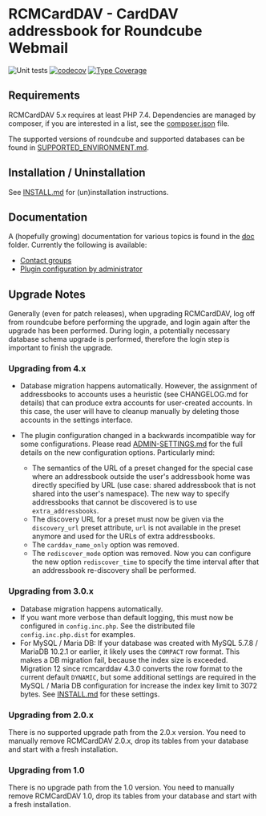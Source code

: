 # RCMCardDAV - CardDAV addressbook for Roundcube Webmail
![Unit tests](https://github.com/mstilkerich/rcmcarddav/workflows/CI%20Build/badge.svg)
[![codecov](https://codecov.io/gh/mstilkerich/rcmcarddav/graph/badge.svg)](https://codecov.io/gh/mstilkerich/rcmcarddav)
[![Type Coverage](https://shepherd.dev/github/mstilkerich/rcmcarddav/coverage.svg)](https://shepherd.dev/github/mstilkerich/rcmcarddav)

## Requirements

RCMCardDAV 5.x requires at least PHP 7.4. Dependencies are managed by composer, if you are interested in a list, see the
[composer.json](composer.json) file.

The supported versions of roundcube and supported databases can be found in
[SUPPORTED_ENVIRONMENT.md](doc/SUPPORTED_ENVIRONMENT.md).

## Installation / Uninstallation

See [INSTALL.md](doc/INSTALL.md) for (un)installation instructions.

## Documentation

A (hopefully growing) documentation for various topics is found in the [doc](doc/) folder. Currently the following is available:

- [Contact groups](doc/GROUPS.md)
- [Plugin configuration by administrator](doc/ADMIN-SETTINGS.md)

## Upgrade Notes

Generally (even for patch releases), when upgrading RCMCardDAV, log off from roundcube before performing the upgrade,
and login again after the upgrade has been performed. During login, a potentially necessary database schema upgrade is
performed, therefore the login step is important to finish the upgrade.

### Upgrading from 4.x

- Database migration happens automatically. However, the assignment of addressbooks to accounts uses a heuristic (see
  CHANGELOG.md for details) that can produce extra accounts for user-created accounts. In this case, the user will have
  to cleanup manually by deleting those accounts in the settings interface.

- The plugin configuration changed in a backwards incompatible way for some configurations. Please read
  [ADMIN-SETTINGS.md](doc/ADMIN-SETTINGS.md) for the full details on the new configuration options. Particularly mind:
  - The semantics of the URL of a preset changed for the special case where an addressbook outside the user's
    addressbook home was directly specified by URL (use case: shared addressbook that is not shared into the user's
    namespace). The new way to specify addressbooks that cannot be discovered is to use `extra_addressbooks`.
  - The discovery URL for a preset must now be given via the `discovery_url` preset attribute, `url` is not available in
    the preset anymore and used for the URLs of extra addressbooks.
  - The `carddav_name_only` option was removed.
  - The `rediscover_mode` option was removed. Now you can configure the new option `rediscover_time` to specify the
    time interval after that an addressbook re-discovery shall be performed.

### Upgrading from 3.0.x

- Database migration happens automatically.
- If you want more verbose than default logging, this must now be configured in `config.inc.php`. See the distributed
  file `config.inc.php.dist` for examples.
- For MySQL / Maria DB: If your database was created with MySQL 5.7.8 / MariaDB 10.2.1 or earlier, it likely uses the
  `COMPACT` row format. This makes a DB migration fail, because the index size is exceeded. Migration 12 since
  rcmcarddav 4.3.0 converts the row format to the current default `DYNAMIC`, but some additional settings are required
  in the MySQL / Maria DB configuration for increase the index key limit to 3072 bytes. See [INSTALL.md](doc/INSTALL.md)
  for these settings.

### Upgrading from 2.0.x

There is no supported upgrade path from the 2.0.x version. You need to manually remove RCMCardDAV 2.0.x, drop its tables
from your database and start with a fresh installation.

### Upgrading from 1.0

There is no upgrade path from the 1.0 version. You need to manually remove RCMCardDAV 1.0, drop its tables from your
database and start with a fresh installation.

<!-- vim: set ts=4 sw=4 expandtab fenc=utf8 ff=unix tw=120: -->
